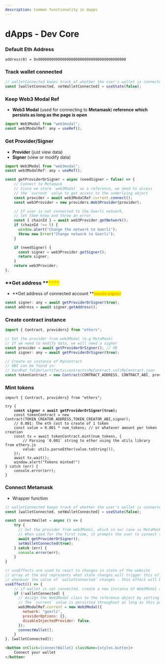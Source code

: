 ```yaml
---
description: Common functionality in dapps
---
```


# dApps - Dev Core

### **Default Eth Address**

```solidity
address(0) = 0x0000000000000000000000000000000000000000
```

### **Track wallet connected**

```javascript
// walletConnected keeps track of whether the user's wallet is connected or not
const [walletConnected, setWalletConnected] = useState(false);
```

### **Keep Web3 Modal Ref**&#x20;

* **Web3 Modal** (used for connecting to **Metamask**) **reference** **which persists as long as the page is open**

```javascript
import Web3Modal from "web3modal";
const web3ModalRef: any = useRef();
```

### **Get Provider/Signer**

* **Provider** (just view data) &#x20;
* **Signer** (view or modify data)

```javascript
import Web3Modal from "web3modal";
const web3ModalRef: any = useRef();

const getProviderOrSigner = async (needSigner = false) => {
    // Connect to Metamask
    // Since we store `web3Modal` as a reference, we need to access 
    // the `current` value to get access to the underlying object
    const provider = await web3ModalRef.current.connect();
    const web3Provider = new providers.Web3Provider(provider);

    // If user is not connected to the Goerli network, 
    // let them know and throw an error
    const { chainId } = await web3Provider.getNetwork();
    if (chainId !== 5) {
      window.alert("Change the network to Goerli");
      throw new Error("Change network to Goerli");
    }

    if (needSigner) {
      const signer = web3Provider.getSigner();
      return signer;
    }
    return web3Provider;
};
```

### **Get address  **<mark style="color:orange;">****</mark>&#x20;

* **Get address of connected account  **<mark style="color:orange;">**needs signer**</mark>

```javascript
const signer: any = await getProviderOrSigner(true);
const address = await signer.getAddress();
```

### **Create contract instance**

```javascript
import { Contract, providers} from "ethers";

// Get the provider from web3Modal (e.g MetaMask)
// If we need to modify data, we will need a signer
const provider = await getProviderOrSigner(); // OR
const signer: any = await getProviderOrSigner(true);

// Create an instance of MyContract
// ABI can be found in:
// hardhat_folder\artifacts\contracts\MyContract.sol\MyContract.json
const tokenContract = new Contract(CONTRACT_ADDRESS, CONTRACT_ABI, provider);
```

### **Mint tokens**

<pre class="language-javascript"><code class="lang-javascript">import { Contract, providers} from "ethers";

try {
<strong>    const signer = await getProviderOrSigner(true);
</strong>    const tokenContract = new Contract(TOKEN_CREATOR_ADDRESS,TOKEN_CREATOR_ABI,signer);
    // 0.001: the eth cost to create of 1 token
    const value = 0.001 * num_tokens; // or whatever amount per token creation
    const tx = await tokenContract.mint(num_tokens, {
        // Parsing `0.001` string to ether using the utils library from ethers.js
        value: utils.parseEther(value.toString()),
    });
    await tx.wait();
    window.alert("Tokens minted!")
} catch (err) {
    console.error(err);
}
</code></pre>

### **Connect Metamask**&#x20;

* Wrapper function

```javascript
// walletConnected keeps track of whether the user's wallet is connected or not
const [walletConnected, setWalletConnected] = useState(false);

const connectWallet = async () => {
    try {
      // Get the provider from web3Modal, which in our case is MetaMask
      // When used for the first time, it prompts the user to connect their wallet
      await getProviderOrSigner();
      setWalletConnected(true);
    } catch (err) {
      console.error(err);
    }
}

// useEffects are used to react to changes in state of the website
// array at the end represents what state changes will trigger this effect
// whenever the value of `walletConnected` changes - this effect will be called
useEffect(() => {
    // if wallet is not connected, create a new instance of Web3Modal and connect the MetaMask wallet
    if (!walletConnected) {
      // Assign the Web3Modal class to the reference object by setting it's `current` value
      // The `current` value is persisted throughout as long as this page is open
      web3ModalRef.current = new Web3Modal({
        network: "goerli",
        providerOptions: {},
        disableInjectedProvider: false,
      });
      connectWallet();
    }
}, [walletConnected]);
```

```html
<button onClick={connectWallet} className={styles.button}>
    Connect your wallet
</button>
```
